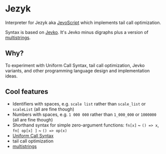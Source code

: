 # Jezyk

Interpreter for Jezyk aka [JevoScript](https://codeberg.org/jevko-org/JevoScript) which implements tail call optimization.

Syntax is based on [Jevko](https://jevko.org). It's Jevko minus digraphs plus a version of [multistrings](https://djedr.github.io/posts/multistrings-2023-05-25.html).

## Why?

To experiment with Uniform Call Syntax, tail call optimization, Jevko variants, and other programming language design and implementation ideas.

## Cool features

* Identifiers with spaces, e.g. `scale list` rather than `scale_list` or `scaleList` (all are fine though)
* Numbers with spaces, e.g. `1 000 000` rather than `1_000_000` or `1000000` (all are fine though)
* Shorthand syntax for simple zero-argument functions: `fn[x]` ~ `() => x`, `fn[ op[x] ]` ~ `() => op(x)`
* [Uniform Call Syntax](https://codeberg.org/jevko-org/JevoScript#uniform-call-syntax-and-the-dot-variable)
* tail call optimization
* [multistrings](https://djedr.github.io/posts/multistrings-2023-05-25.html)